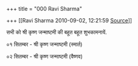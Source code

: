 +++
title = "000 Ravi Sharma"

+++
[[Ravi Sharma	2010-09-02, 12:21:59 [Source](https://groups.google.com/g/bvparishat/c/MEA4u1gBwbo)]]



सभी को श्री कृष्ण जन्माष्टमी की बहूत बहूत शुभकामनायें.

  

०१ सितम्बर - श्री कृष्ण जन्माष्टमी (स्मार्त)

०२ सितम्बर - श्री कृष्ण जन्माष्टमी (वैष्णव)



  

